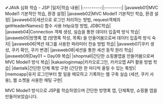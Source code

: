 ✔JAVA 심화 학습 - JSP
|일자|학습 내용|
|:---------:|:--------:|
|javaweb01|MVC Model1 기본적인 학습, 환경 설정|
|javaweb02|MVC Model1 기본적인 학습, 환경 설정|
|javaweb03|세션으로 로그인 처리하는 방법, request객체의 getHeaderNames() 함수 사용 http요청 방법, JDBC학습|
|javaweb04|Connection 객체 생성, 실습을 통한 데이터 입출력 방식 학습|
|javaweb05|방명록 앱 (방명록 작성, 목록) 을 만들어봄으로써 데이터 입출력 방식 숙지|
|javaweb06|액션 태그를 사용한 파라미터 전송 방법 학습|
|javaweb07|쿠키 생성, 쿠키 확인, 쿠키 변경|
|javaweb08|세션을 통한 세션 동작 원리 학습|
|javaweb09|Day01 ~ Day09 복습|
|shopmall|간단한 쇼핑몰앱을 만들어봄으로써 MVC Model1 방식 복습|
|kakaologinmap|카카오로그인, 카카오맵 API 활용 방법 학습|
|dantalk|간단한 단체 톡방 구현 (간단한 한 마디씩 올릴 수 있는 톡방)|
|memoapp|유저 로그인부터 할 일을 메모하고 기록하는 웹 구축 실습 (세션, 쿠키 사용), 웹 소켓을 사용한 채팅 구현|
  
MVC Model1 방식으로 JSP를 학습하였으며 간단한 방명록 앱, 단체톡방, 쇼핑몰 앱을 만들어보았습니다. 

